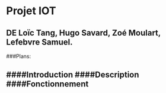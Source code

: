 Projet IOT
==

DE Loïc Tang, Hugo Savard, Zoé Moulart, Lefebvre Samuel. 
--


###Plans:

####Introduction
####Description
####Fonctionnement
-----------------
